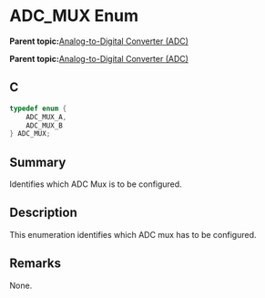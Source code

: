 # ADC\_MUX Enum

**Parent topic:**[Analog-to-Digital Converter \(ADC\)](GUID-D04BC1C2-6F78-4C18-9634-68DCCFB069F4.md)

**Parent topic:**[Analog-to-Digital Converter \(ADC\)](GUID-7A86AFB2-C2EF-44ED-B393-FE717EEC1C16.md)

## C

```c
typedef enum {
    ADC_MUX_A,
    ADC_MUX_B
} ADC_MUX;

```

## Summary

Identifies which ADC Mux is to be configured.

## Description

This enumeration identifies which ADC mux has to be configured.

## Remarks

None.

